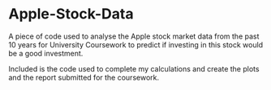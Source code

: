 # Apple-Stock-Data

A piece of code used to analyse the Apple stock market data from the past 10 years for University Coursework to predict if investing in this stock would be a good investment.

Included is the code used to complete my calculations and create the plots and the report submitted for the coursework.
